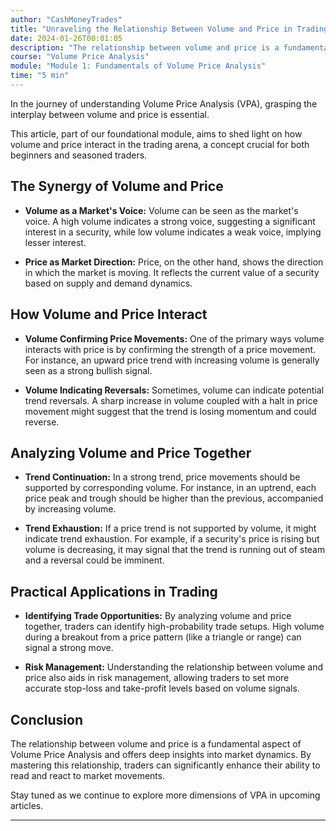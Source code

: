 ```yaml
---
author: "CashMoneyTrades"
title: "Unraveling the Relationship Between Volume and Price in Trading"
date: 2024-01-26T00:01:05
description: "The relationship between volume and price is a fundamental aspect of Volume Price Analysis and offers deep insights into market dynamics. By mastering this relationship, traders can significantly enhance their ability to read and react to market movements."
course: "Volume Price Analysis"
module: "Module 1: Fundamentals of Volume Price Analysis" 
time: "5 min"
---
```



In the journey of understanding Volume Price Analysis (VPA), grasping the interplay between volume and price is essential. 

This article, part of our foundational module, aims to shed light on how volume and price interact in the trading arena, a concept crucial for both beginners and seasoned traders.

## The Synergy of Volume and Price

- **Volume as a Market's Voice:** Volume can be seen as the market's voice. A high volume indicates a strong voice, suggesting a significant interest in a security, while low volume indicates a weak voice, implying lesser interest.

- **Price as Market Direction:** Price, on the other hand, shows the direction in which the market is moving. It reflects the current value of a security based on supply and demand dynamics.

## How Volume and Price Interact

- **Volume Confirming Price Movements:** One of the primary ways volume interacts with price is by confirming the strength of a price movement. For instance, an upward price trend with increasing volume is generally seen as a strong bullish signal.

- **Volume Indicating Reversals:** Sometimes, volume can indicate potential trend reversals. A sharp increase in volume coupled with a halt in price movement might suggest that the trend is losing momentum and could reverse.

## Analyzing Volume and Price Together

- **Trend Continuation:** In a strong trend, price movements should be supported by corresponding volume. For instance, in an uptrend, each price peak and trough should be higher than the previous, accompanied by increasing volume.

- **Trend Exhaustion:** If a price trend is not supported by volume, it might indicate trend exhaustion. For example, if a security's price is rising but volume is decreasing, it may signal that the trend is running out of steam and a reversal could be imminent.

## Practical Applications in Trading

- **Identifying Trade Opportunities:** By analyzing volume and price together, traders can identify high-probability trade setups. High volume during a breakout from a price pattern (like a triangle or range) can signal a strong move.
  
- **Risk Management:** Understanding the relationship between volume and price also aids in risk management, allowing traders to set more accurate stop-loss and take-profit levels based on volume signals.

## Conclusion

The relationship between volume and price is a fundamental aspect of Volume Price Analysis and offers deep insights into market dynamics. By mastering this relationship, traders can significantly enhance their ability to read and react to market movements.

Stay tuned as we continue to explore more dimensions of VPA in upcoming articles.

---

